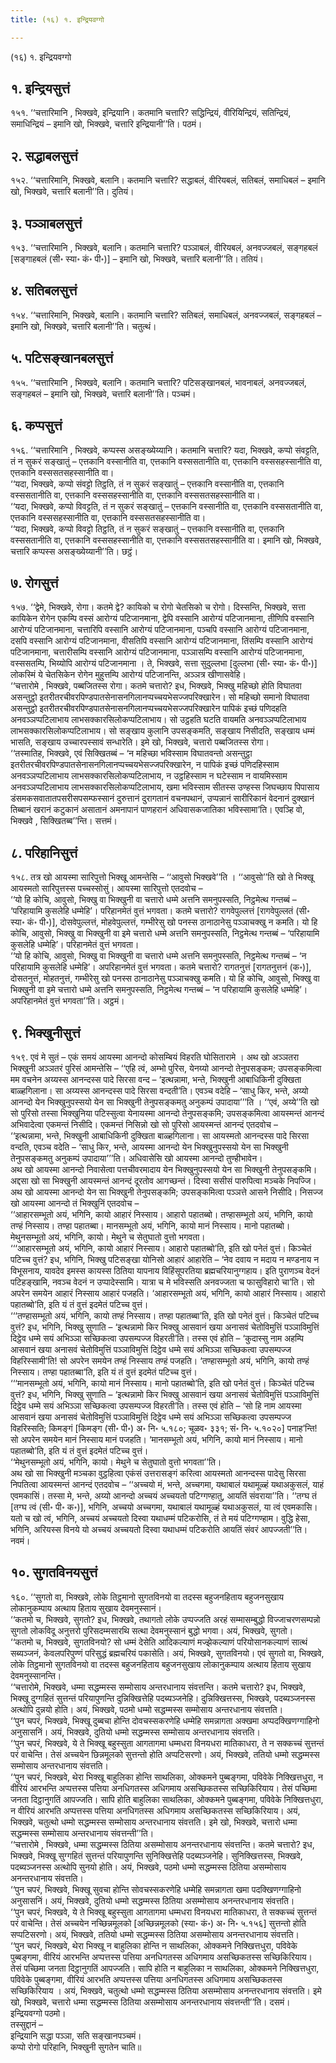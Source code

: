 ```yaml
---
title: (१६) १. इन्द्रियवग्गो

---
```

(१६) १. इन्द्रियवग्गो  


## १. इन्द्रियसुत्तं

१५१. ‘‘चत्तारिमानि , भिक्खवे, इन्द्रियानि। कतमानि चत्तारि? सद्धिन्द्रियं, वीरियिन्द्रियं, सतिन्द्रियं, समाधिन्द्रियं – इमानि खो, भिक्खवे, चत्तारि इन्द्रियानी’’ति। पठमं।  


## २. सद्धाबलसुत्तं

१५२. ‘‘चत्तारिमानि, भिक्खवे, बलानि। कतमानि चत्तारि? सद्धाबलं, वीरियबलं, सतिबलं, समाधिबलं – इमानि खो, भिक्खवे, चत्तारि बलानी’’ति। दुतियं।  


## ३. पञ्ञाबलसुत्तं

१५३. ‘‘चत्तारिमानि , भिक्खवे, बलानि। कतमानि चत्तारि? पञ्ञाबलं, वीरियबलं, अनवज्जबलं, सङ्गहबलं [सङ्गाहबलं (सी॰ स्या॰ कं॰ पी॰)] – इमानि खो, भिक्खवे, चत्तारि बलानी’’ति। ततियं।  


## ४. सतिबलसुत्तं

१५४. ‘‘चत्तारिमानि, भिक्खवे, बलानि। कतमानि चत्तारि? सतिबलं, समाधिबलं, अनवज्जबलं, सङ्गहबलं – इमानि खो, भिक्खवे, चत्तारि बलानी’’ति। चतुत्थं।  


## ५. पटिसङ्खानबलसुत्तं

१५५. ‘‘चत्तारिमानि , भिक्खवे, बलानि। कतमानि चत्तारि? पटिसङ्खानबलं, भावनाबलं, अनवज्जबलं, सङ्गहबलं – इमानि खो, भिक्खवे, चत्तारि बलानी’’ति। पञ्चमं।  


## ६. कप्पसुत्तं

१५६. ‘‘चत्तारिमानि , भिक्खवे, कप्पस्स असङ्ख्येय्यानि। कतमानि चत्तारि? यदा, भिक्खवे, कप्पो संवट्टति, तं न सुकरं सङ्खातुं – एत्तकानि वस्सानीति वा, एत्तकानि वस्ससतानीति वा, एत्तकानि वस्ससहस्सानीति वा, एत्तकानि वस्ससतसहस्सानीति वा।  
‘‘यदा, भिक्खवे, कप्पो संवट्टो तिट्ठति, तं न सुकरं सङ्खातुं – एत्तकानि वस्सानीति वा, एत्तकानि वस्ससतानीति वा, एत्तकानि वस्ससहस्सानीति वा, एत्तकानि वस्ससतसहस्सानीति वा।  
‘‘यदा, भिक्खवे, कप्पो विवट्टति, तं न सुकरं सङ्खातुं – एत्तकानि वस्सानीति वा, एत्तकानि वस्ससतानीति वा, एत्तकानि वस्ससहस्सानीति वा, एत्तकानि वस्ससतसहस्सानीति वा।  
‘‘यदा, भिक्खवे, कप्पो विवट्टो तिट्ठति, तं न सुकरं सङ्खातुं – एत्तकानि वस्सानीति वा, एत्तकानि वस्ससतानीति वा, एत्तकानि वस्ससहस्सानीति वा, एत्तकानि वस्ससतसहस्सानीति वा। इमानि खो, भिक्खवे, चत्तारि कप्पस्स असङ्ख्येय्यानी’’ति। छट्ठं।  


## ७. रोगसुत्तं

१५७. ‘‘द्वेमे, भिक्खवे, रोगा। कतमे द्वे? कायिको च रोगो चेतसिको च रोगो। दिस्सन्ति, भिक्खवे, सत्ता कायिकेन रोगेन एकम्पि वस्सं आरोग्यं पटिजानमाना, द्वेपि वस्सानि आरोग्यं पटिजानमाना, तीणिपि वस्सानि आरोग्यं पटिजानमाना, चत्तारिपि वस्सानि आरोग्यं पटिजानमाना, पञ्चपि वस्सानि आरोग्यं पटिजानमाना, दसपि वस्सानि आरोग्यं पटिजानमाना, वीसतिपि वस्सानि आरोग्यं पटिजानमाना, तिंसम्पि वस्सानि आरोग्यं पटिजानमाना, चत्तारीसम्पि वस्सानि आरोग्यं पटिजानमाना, पञ्ञासम्पि वस्सानि आरोग्यं पटिजानमाना, वस्ससतम्पि, भिय्योपि आरोग्यं पटिजानमाना । ते, भिक्खवे, सत्ता सुदुल्लभा [दुल्लभा (सी॰ स्या॰ कं॰ पी॰)] लोकस्मिं ये चेतसिकेन रोगेन मुहुत्तम्पि आरोग्यं पटिजानन्ति, अञ्ञत्र खीणासवेहि।  
‘‘चत्तारोमे , भिक्खवे, पब्बजितस्स रोगा। कतमे चत्तारो? इध, भिक्खवे, भिक्खु महिच्छो होति विघातवा असन्तुट्ठो इतरीतरचीवरपिण्डपातसेनासनगिलानप्पच्चयभेसज्जपरिक्खारेन। सो महिच्छो समानो विघातवा असन्तुट्ठो इतरीतरचीवरपिण्डपातसेनासनगिलानप्पच्चयभेसज्जपरिक्खारेन पापिकं इच्छं पणिदहति अनवञ्ञप्पटिलाभाय लाभसक्कारसिलोकप्पटिलाभाय। सो उट्ठहति घटति वायमति अनवञ्ञप्पटिलाभाय लाभसक्कारसिलोकप्पटिलाभाय। सो सङ्खाय कुलानि उपसङ्कमति, सङ्खाय निसीदति, सङ्खाय धम्मं भासति, सङ्खाय उच्चारपस्सावं सन्धारेति। इमे खो, भिक्खवे, चत्तारो पब्बजितस्स रोगा।  
‘‘तस्मातिह, भिक्खवे, एवं सिक्खितब्बं – ‘न महिच्छा भविस्साम विघातवन्तो असन्तुट्ठा इतरीतरचीवरपिण्डपातसेनासनगिलानप्पच्चयभेसज्जपरिक्खारेन, न पापिकं इच्छं पणिदहिस्साम अनवञ्ञप्पटिलाभाय लाभसक्कारसिलोकप्पटिलाभाय, न उट्ठहिस्साम न घटेस्साम न वायमिस्साम अनवञ्ञप्पटिलाभाय लाभसक्कारसिलोकप्पटिलाभाय, खमा भविस्साम सीतस्स उण्हस्स जिघच्छाय पिपासाय डंसमकसवातातपसरीसपसम्फस्सानं दुरुत्तानं दुरागतानं वचनपथानं, उप्पन्नानं सारीरिकानं वेदनानं दुक्खानं तिब्बानं खरानं कटुकानं असातानं अमनापानं पाणहरानं अधिवासकजातिका भविस्सामा’ति। एवञ्हि वो, भिक्खवे , सिक्खितब्ब’’न्ति। सत्तमं।  


## ८. परिहानिसुत्तं

१५८. तत्र खो आयस्मा सारिपुत्तो भिक्खू आमन्तेसि – ‘‘आवुसो भिक्खवे’’ति । ‘‘आवुसो’’ति खो ते भिक्खू आयस्मतो सारिपुत्तस्स पच्चस्सोसुं। आयस्मा सारिपुत्तो एतदवोच –  
‘‘यो हि कोचि, आवुसो, भिक्खु वा भिक्खुनी वा चत्तारो धम्मे अत्तनि समनुपस्सति, निट्ठमेत्थ गन्तब्बं – ‘परिहायामि कुसलेहि धम्मेहि’। परिहानमेतं वुत्तं भगवता। कतमे चत्तारो? रागवेपुल्लत्तं [रागवेपुल्लतं (सी॰ स्या॰ कं॰ पी॰)], दोसवेपुल्लत्तं, मोहवेपुल्लत्तं, गम्भीरेसु खो पनस्स ठानाठानेसु पञ्ञाचक्खु न कमति। यो हि कोचि, आवुसो, भिक्खु वा भिक्खुनी वा इमे चत्तारो धम्मे अत्तनि समनुपस्सति, निट्ठमेत्थ गन्तब्बं – ‘परिहायामि कुसलेहि धम्मेहि’। परिहानमेतं वुत्तं भगवता।  
‘‘यो हि कोचि, आवुसो, भिक्खु वा भिक्खुनी वा चत्तारो धम्मे अत्तनि समनुपस्सति, निट्ठमेत्थ गन्तब्बं – ‘न परिहायामि कुसलेहि धम्मेहि’। अपरिहानमेतं वुत्तं भगवता। कतमे चत्तारो? रागतनुत्तं [रागतनुत्तनं (क॰)], दोसतनुत्तं, मोहतनुत्तं, गम्भीरेसु खो पनस्स ठानाठानेसु पञ्ञाचक्खु कमति। यो हि कोचि, आवुसो, भिक्खु वा भिक्खुनी वा इमे चत्तारो धम्मे अत्तनि समनुपस्सति, निट्ठमेत्थ गन्तब्बं – ‘न परिहायामि कुसलेहि धम्मेहि’। अपरिहानमेतं वुत्तं भगवता’’ति। अट्ठमं।  


## ९. भिक्खुनीसुत्तं

१५९. एवं मे सुतं – एकं समयं आयस्मा आनन्दो कोसम्बियं विहरति घोसितारामे । अथ खो अञ्ञतरा भिक्खुनी अञ्ञतरं पुरिसं आमन्तेसि – ‘‘एहि त्वं, अम्भो पुरिस, येनय्यो आनन्दो तेनुपसङ्कम; उपसङ्कमित्वा मम वचनेन अय्यस्स आनन्दस्स पादे सिरसा वन्द – ‘इत्थन्नामा, भन्ते, भिक्खुनी आबाधिकिनी दुक्खिता बाळ्हगिलाना। सा अय्यस्स आनन्दस्स पादे सिरसा वन्दती’ति। एवञ्च वदेहि – ‘साधु किर, भन्ते, अय्यो आनन्दो येन भिक्खुनुपस्सयो येन सा भिक्खुनी तेनुपसङ्कमतु अनुकम्पं उपादाया’’’ति । ‘‘एवं, अय्ये’’ति खो सो पुरिसो तस्सा भिक्खुनिया पटिस्सुत्वा येनायस्मा आनन्दो तेनुपसङ्कमि; उपसङ्कमित्वा आयस्मन्तं आनन्दं अभिवादेत्वा एकमन्तं निसीदि। एकमन्तं निसिन्नो खो सो पुरिसो आयस्मन्तं आनन्दं एतदवोच –  
‘‘इत्थन्नामा, भन्ते, भिक्खुनी आबाधिकिनी दुक्खिता बाळ्हगिलाना। सा आयस्मतो आनन्दस्स पादे सिरसा वन्दति, एवञ्च वदेति – ‘साधु किर, भन्ते, आयस्मा आनन्दो येन भिक्खुनुपस्सयो येन सा भिक्खुनी तेनुपसङ्कमतु अनुकम्पं उपादाया’’’ति। अधिवासेसि खो आयस्मा आनन्दो तुण्हीभावेन।  
अथ खो आयस्मा आनन्दो निवासेत्वा पत्तचीवरमादाय येन भिक्खुनुपस्सयो येन सा भिक्खुनी तेनुपसङ्कमि। अद्दसा खो सा भिक्खुनी आयस्मन्तं आनन्दं दूरतोव आगच्छन्तं। दिस्वा ससीसं पारुपित्वा मञ्चके निपज्जि। अथ खो आयस्मा आनन्दो येन सा भिक्खुनी तेनुपसङ्कमि; उपसङ्कमित्वा पञ्ञत्ते आसने निसीदि। निसज्ज खो आयस्मा आनन्दो तं भिक्खुनिं एतदवोच –  
‘‘आहारसम्भूतो अयं, भगिनि, कायो आहारं निस्साय। आहारो पहातब्बो। तण्हासम्भूतो अयं, भगिनि, कायो तण्हं निस्साय। तण्हा पहातब्बा। मानसम्भूतो अयं, भगिनि, कायो मानं निस्साय। मानो पहातब्बो। मेथुनसम्भूतो अयं, भगिनि, कायो। मेथुने च सेतुघातो वुत्तो भगवता।  
‘‘‘आहारसम्भूतो अयं, भगिनि, कायो आहारं निस्साय। आहारो पहातब्बो’ति, इति खो पनेतं वुत्तं। किञ्चेतं पटिच्च वुत्तं? इध, भगिनि, भिक्खु पटिसङ्खा योनिसो आहारं आहारेति – ‘नेव दवाय न मदाय न मण्डनाय न विभूसनाय, यावदेव इमस्स कायस्स ठितिया यापनाय विहिंसूपरतिया ब्रह्मचरियानुग्गहाय। इति पुराणञ्च वेदनं पटिहङ्खामि, नवञ्च वेदनं न उप्पादेस्सामि। यात्रा च मे भविस्सति अनवज्जता च फासुविहारो चा’ति। सो अपरेन समयेन आहारं निस्साय आहारं पजहति। ‘आहारसम्भूतो अयं, भगिनि, कायो आहारं निस्साय। आहारो पहातब्बो’ति, इति यं तं वुत्तं इदमेतं पटिच्च वुत्तं।  
‘‘‘तण्हासम्भूतो अयं, भगिनि, कायो तण्हं निस्साय। तण्हा पहातब्बा’ति, इति खो पनेतं वुत्तं। किञ्चेतं पटिच्च वुत्तं? इध, भगिनि, भिक्खु सुणाति – ‘इत्थन्नामो किर भिक्खु आसवानं खया अनासवं चेतोविमुत्तिं पञ्ञाविमुत्तिं दिट्ठेव धम्मे सयं अभिञ्ञा सच्छिकत्वा उपसम्पज्ज विहरती’ति। तस्स एवं होति – ‘कुदास्सु नाम अहम्पि आसवानं खया अनासवं चेतोविमुत्तिं पञ्ञाविमुत्तिं दिट्ठेव धम्मे सयं अभिञ्ञा सच्छिकत्वा उपसम्पज्ज विहरिस्सामी’ति! सो अपरेन समयेन तण्हं निस्साय तण्हं पजहति। ‘तण्हासम्भूतो अयं, भगिनि, कायो तण्हं निस्साय। तण्हा पहातब्बा’ति, इति यं तं वुत्तं इदमेतं पटिच्च वुत्तं।  
‘‘‘मानसम्भूतो अयं, भगिनि, कायो मानं निस्साय। मानो पहातब्बो’ति, इति खो पनेतं वुत्तं। किञ्चेतं पटिच्च वुत्तं? इध, भगिनि, भिक्खु सुणाति – ‘इत्थन्नामो किर भिक्खु आसवानं खया अनासवं चेतोविमुत्तिं पञ्ञाविमुत्तिं दिट्ठेव धम्मे सयं अभिञ्ञा सच्छिकत्वा उपसम्पज्ज विहरती’ति। तस्स एवं होति – ‘सो हि नाम आयस्मा आसवानं खया अनासवं चेतोविमुत्तिं पञ्ञाविमुत्तिं दिट्ठेव धम्मे सयं अभिञ्ञा सच्छिकत्वा उपसम्पज्ज विहरिस्सति; किमङ्गं [किमङ्ग (सी॰ पी॰) अ॰ नि॰ ५.१८०; चूळव॰ ३३१; सं॰ नि॰ ५.१०२०] पनाह’न्ति! सो अपरेन समयेन मानं निस्साय मानं पजहति। ‘मानसम्भूतो अयं, भगिनि, कायो मानं निस्साय। मानो पहातब्बो’ति, इति यं तं वुत्तं इदमेतं पटिच्च वुत्तं।  
‘‘मेथुनसम्भूतो अयं, भगिनि, कायो। मेथुने च सेतुघातो वुत्तो भगवता’’ति।  
अथ खो सा भिक्खुनी मञ्चका वुट्ठहित्वा एकंसं उत्तरासङ्गं करित्वा आयस्मतो आनन्दस्स पादेसु सिरसा निपतित्वा आयस्मन्तं आनन्दं एतदवोच – ‘‘अच्चयो मं, भन्ते, अच्चगमा, यथाबालं यथामूळ्हं यथाअकुसलं, याहं एवमकासिं। तस्सा मे, भन्ते, अय्यो आनन्दो अच्चयं अच्चयतो पटिग्गण्हातु, आयतिं संवराया’’ति। ‘‘तग्घ तं [तग्घ त्वं (सी॰ पी॰ क॰)], भगिनि, अच्चयो अच्चगमा, यथाबालं यथामूळ्हं यथाअकुसलं, या त्वं एवमकासि। यतो च खो त्वं, भगिनि, अच्चयं अच्चयतो दिस्वा यथाधम्मं पटिकरोसि, तं ते मयं पटिग्गण्हाम। वुद्धि हेसा, भगिनि, अरियस्स विनये यो अच्चयं अच्चयतो दिस्वा यथाधम्मं पटिकरोति आयतिं संवरं आपज्जती’’ति। नवमं।  


## १०. सुगतविनयसुत्तं

१६०. ‘‘सुगतो वा, भिक्खवे, लोके तिट्ठमानो सुगतविनयो वा तदस्स बहुजनहिताय बहुजनसुखाय लोकानुकम्पाय अत्थाय हिताय सुखाय देवमनुस्सानं।  
‘‘कतमो च, भिक्खवे, सुगतो? इध, भिक्खवे, तथागतो लोके उप्पज्जति अरहं सम्मासम्बुद्धो विज्जाचरणसम्पन्नो सुगतो लोकविदू अनुत्तरो पुरिसदम्मसारथि सत्था देवमनुस्सानं बुद्धो भगवा। अयं, भिक्खवे, सुगतो।  
‘‘कतमो च, भिक्खवे, सुगतविनयो? सो धम्मं देसेति आदिकल्याणं मज्झेकल्याणं परियोसानकल्याणं सात्थं सब्यञ्जनं, केवलपरिपुण्णं परिसुद्धं ब्रह्मचरियं पकासेति। अयं, भिक्खवे, सुगतविनयो। एवं सुगतो वा, भिक्खवे, लोके तिट्ठमानो सुगतविनयो वा तदस्स बहुजनहिताय बहुजनसुखाय लोकानुकम्पाय अत्थाय हिताय सुखाय देवमनुस्सानन्ति।  
‘‘चत्तारोमे, भिक्खवे, धम्मा सद्धम्मस्स सम्मोसाय अन्तरधानाय संवत्तन्ति। कतमे चत्तारो? इध, भिक्खवे, भिक्खू दुग्गहितं सुत्तन्तं परियापुणन्ति दुन्निक्खित्तेहि पदब्यञ्जनेहि। दुन्निक्खित्तस्स, भिक्खवे, पदब्यञ्जनस्स अत्थोपि दुन्नयो होति। अयं, भिक्खवे, पठमो धम्मो सद्धम्मस्स सम्मोसाय अन्तरधानाय संवत्तति।  
‘‘पुन चपरं, भिक्खवे, भिक्खू दुब्बचा होन्ति दोवचस्सकरणेहि धम्मेहि समन्नागता अक्खमा अप्पदक्खिणग्गाहिनो अनुसासनिं। अयं, भिक्खवे, दुतियो धम्मो सद्धम्मस्स सम्मोसाय अन्तरधानाय संवत्तति।  
‘‘पुन चपरं, भिक्खवे, ये ते भिक्खू बहुस्सुता आगतागमा धम्मधरा विनयधरा मातिकाधरा, ते न सक्कच्चं सुत्तन्तं परं वाचेन्ति। तेसं अच्चयेन छिन्नमूलको सुत्तन्तो होति अप्पटिसरणो। अयं, भिक्खवे, ततियो धम्मो सद्धम्मस्स सम्मोसाय अन्तरधानाय संवत्तति।  
‘‘पुन चपरं, भिक्खवे, थेरा भिक्खू बाहुलिका होन्ति साथलिका, ओक्कमने पुब्बङ्गमा, पविवेके निक्खित्तधुरा, न वीरियं आरभन्ति अप्पत्तस्स पत्तिया अनधिगतस्स अधिगमाय असच्छिकतस्स सच्छिकिरियाय। तेसं पच्छिमा जनता दिट्ठानुगतिं आपज्जति। सापि होति बाहुलिका साथलिका, ओक्कमने पुब्बङ्गमा, पविवेके निक्खित्तधुरा, न वीरियं आरभति अप्पत्तस्स पत्तिया अनधिगतस्स अधिगमाय असच्छिकतस्स सच्छिकिरियाय। अयं, भिक्खवे, चतुत्थो धम्मो सद्धम्मस्स सम्मोसाय अन्तरधानाय संवत्तति। इमे खो, भिक्खवे, चत्तारो धम्मा सद्धम्मस्स सम्मोसाय अन्तरधानाय संवत्तन्ती’’ति।  
‘‘चत्तारोमे , भिक्खवे, धम्मा सद्धम्मस्स ठितिया असम्मोसाय अनन्तरधानाय संवत्तन्ति। कतमे चत्तारो? इध, भिक्खवे, भिक्खू सुग्गहितं सुत्तन्तं परियापुणन्ति सुनिक्खित्तेहि पदब्यञ्जनेहि। सुनिक्खित्तस्स, भिक्खवे, पदब्यञ्जनस्स अत्थोपि सुनयो होति। अयं, भिक्खवे, पठमो धम्मो सद्धम्मस्स ठितिया असम्मोसाय अनन्तरधानाय संवत्तति।  
‘‘पुन चपरं, भिक्खवे, भिक्खू सुवचा होन्ति सोवचस्सकरणेहि धम्मेहि समन्नागता खमा पदक्खिणग्गाहिनो अनुसासनिं। अयं, भिक्खवे, दुतियो धम्मो सद्धम्मस्स ठितिया असम्मोसाय अनन्तरधानाय संवत्तति।  
‘‘पुन चपरं, भिक्खवे, ये ते भिक्खू बहुस्सुता आगतागमा धम्मधरा विनयधरा मातिकाधरा, ते सक्कच्चं सुत्तन्तं परं वाचेन्ति। तेसं अच्चयेन नच्छिन्नमूलको [अच्छिन्नमूलको (स्या॰ कं॰) अ॰ नि॰ ५.१५६] सुत्तन्तो होति सप्पटिसरणो। अयं, भिक्खवे, ततियो धम्मो सद्धम्मस्स ठितिया असम्मोसाय अनन्तरधानाय संवत्तति।  
‘‘पुन चपरं, भिक्खवे, थेरा भिक्खू न बाहुलिका होन्ति न साथलिका, ओक्कमने निक्खित्तधुरा, पविवेके पुब्बङ्गमा, वीरियं आरभन्ति अप्पत्तस्स पत्तिया अनधिगतस्स अधिगमाय असच्छिकतस्स सच्छिकिरियाय। तेसं पच्छिमा जनता दिट्ठानुगतिं आपज्जति। सापि होति न बाहुलिका न साथलिका, ओक्कमने निक्खित्तधुरा, पविवेके पुब्बङ्गमा, वीरियं आरभति अप्पत्तस्स पत्तिया अनधिगतस्स अधिगमाय असच्छिकतस्स सच्छिकिरियाय । अयं, भिक्खवे, चतुत्थो धम्मो सद्धम्मस्स ठितिया असम्मोसाय अनन्तरधानाय संवत्तति। इमे खो, भिक्खवे, चत्तारो धम्मा सद्धम्मस्स ठितिया असम्मोसाय अनन्तरधानाय संवत्तन्ती’’ति। दसमं।  
इन्द्रियवग्गो पठमो।  
तस्सुद्दानं –  
इन्द्रियानि सद्धा पञ्ञा, सति सङ्खानपञ्चमं।  
कप्पो रोगो परिहानि, भिक्खुनी सुगतेन चाति॥  